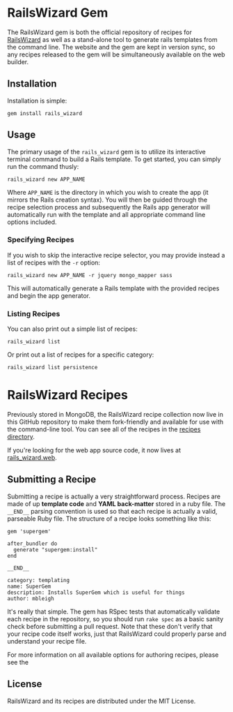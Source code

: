 # RailsWizard Gem 

The RailsWizard gem is both the official repository of recipes for
[RailsWizard][1] as well as a stand-alone tool to generate rails
templates from the command line. The website and the gem are kept in
version sync, so any recipes released to the gem will be simultaneously
available on the web builder.

## Installation

Installation is simple:

    gem install rails_wizard

## Usage

The primary usage of the `rails_wizard` gem is to utilize its
interactive terminal command to build a Rails template. To get started,
you can simply run the command thusly:

    rails_wizard new APP_NAME

Where `APP_NAME` is the directory in which you wish to create the app
(it mirrors the Rails creation syntax). You will then be guided through
the recipe selection process and subsequently the Rails app generator
will automatically run with the template and all appropriate command
line options included.

### Specifying Recipes

If you wish to skip the interactive recipe selector, you may provide
instead a list of recipes with the `-r` option:

    rails_wizard new APP_NAME -r jquery mongo_mapper sass

This will automatically generate a Rails template with the provided
recipes and begin the app generator.

### Listing Recipes

You can also print out a simple list of recipes:

    rails_wizard list

Or print out a list of recipes for a specific category:

    rails_wizard list persistence

# RailsWizard Recipes

Previously stored in MongoDB, the RailsWizard recipe collection
now live in this GitHub repository to make them fork-friendly and
available for use with the command-line tool. You can see all of 
the recipes in the [recipes directory][2].

If you're looking for the web app source code, it now lives at
[rails_wizard.web][3].

## Submitting a Recipe

Submitting a recipe is actually a very straightforward process. Recipes
are made of up **template code** and **YAML back-matter** stored in a
ruby file. The `__END__` parsing convention is used so that each recipe
is actually a valid, parseable Ruby file. The structure of a recipe 
looks something like this:

    gem 'supergem'

    after_bundler do
      generate "supergem:install"
    end

    __END__

    category: templating
    name: SuperGem
    description: Installs SuperGem which is useful for things
    author: mbleigh

It's really that simple. The gem has RSpec tests that automatically
validate each recipe in the repository, so you should run `rake spec`
as a basic sanity check before submitting a pull request. Note that
these don't verify that your recipe code itself works, just that
RailsWizard could properly parse and understand your recipe file.

For more information on all available options for authoring recipes,
please see the 

## License

RailsWizard and its recipes are distributed under the MIT License.

[1]:http://railswizard.org/
[2]:https://github.com/intridea/rails_wizard/tree/master/recipes
[3]:https://github.com/intridea/rails_wizard.web
